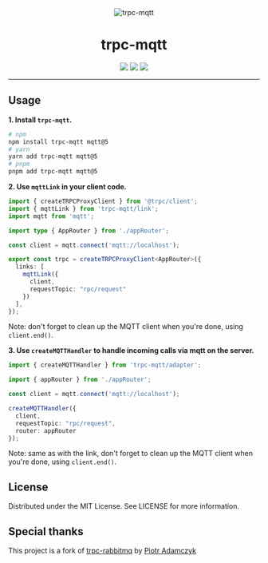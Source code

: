 <div align="center">
  <img src="assets/trpc-mqtt-readme.png" alt="trpc-mqtt" />
  <h1>trpc-mqtt</h1>
  <a href="https://www.npmjs.com/package/trpc-mqtt"><img src="https://img.shields.io/npm/v/trpc-mqtt.svg?style=flat&color=brightgreen" /></a>
  <a href="https://github.com/edorgeville/trpc-mqtt/actions/workflows/test.yml"><img src="https://github.com/edorgeville/trpc-mqtt/actions/workflows/test.yml/badge.svg" /></a>
  <a href="./LICENSE"><img src="https://img.shields.io/badge/license-MIT-black" /></a>
  <br />
  <hr />
</div>


## Usage

**1. Install `trpc-mqtt`.**

```bash
# npm
npm install trpc-mqtt mqtt@5
# yarn
yarn add trpc-mqtt mqtt@5
# pnpm
pnpm add trpc-mqtt mqtt@5
```

**2. Use `mqttLink` in your client code.**

```typescript
import { createTRPCProxyClient } from '@trpc/client';
import { mqttLink } from 'trpc-mqtt/link';
import mqtt from 'mqtt';

import type { AppRouter } from './appRouter';

const client = mqtt.connect('mqtt://localhost');

export const trpc = createTRPCProxyClient<AppRouter>({
  links: [
    mqttLink({
      client,
      requestTopic: "rpc/request"
    })
  ],
});
```

Note: don't forget to clean up the MQTT client when you're done, using `client.end()`.

**3. Use `createMQTTHandler` to handle incoming calls via mqtt on the server.**

```typescript
import { createMQTTHandler } from 'trpc-mqtt/adapter';

import { appRouter } from './appRouter';

const client = mqtt.connect('mqtt://localhost');

createMQTTHandler({ 
  client,
  requestTopic: "rpc/request",
  router: appRouter
});
```

Note: same as with the link, don't forget to clean up the MQTT client when you're done, using `client.end()`.

## License

Distributed under the MIT License. See LICENSE for more information.

## Special thanks
This project is a fork of [trpc-rabbitmq](https://github.com/imxeno/trpc-rabbitmq) by [Piotr Adamczyk](https://github.com/imxeno)
